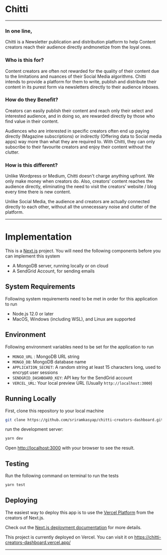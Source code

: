 
# Chitti

---

### In one line,

Chitti is a Newsletter publication and distribution platform to help Content creators reach their audience directly andmonetize from the loyal ones.

### Who is this for?

Content creators are often not rewarded for the quality of their content due to the limitations and nuances of their Social Media algorithms. Chitti intends to provide a platform for them to write, publish and distribute their content in its purest form via newsletters directly to their audience inboxes.

### How do they Benefit?

Creators can easily publish their content and reach only their select and interested audience, and in doing so, are rewarded directly by those who find value in their content.

Audiences who are interested in specific creators often end up paying directly (Magazine subscriptions) or indirectly (Offering data to Social media apps) way more than what they are required to. With Chitti, they can only subscribe to their favourite creators and enjoy their content without the clutter.

### How is this different?

Unlike Wordpress or Medium, Chitti doesn't charge anything upfront. We only make money when creators do. Also, creators’ content reaches the audience directly, eliminating the need to visit the creators’ website / blog every time there is new content.

Unlike Social Media, the audience and creators are actually connected directly to each other, without all the unnecessary noise and clutter of the platform.

---------------------------


# Implementation

This is a [Next.js](https://nextjs.org/) project. You will need the following components before you can implement this system
- A MongoDB server, running locally or on cloud
- A SendGrid Account, for sending emails


## System Requirements

Following system requirements need to be met in order for this application to run
 - Node.js 12.0 or later
 - MacOS, Windows (including WSL), and Linux are supported
 

## Environment

Following environment variables need to be set for the application to run
- `MONGO_URL` : MongoDB URL string
- `MONGO_DB`: MongoDB database name
- `APPLICATION_SECRET`: A random string at least 15 characters long, used to encrypt user sessions
- `SENDGRID_DASHBOARD_KEY`: API key for the SendGrid account 
- `VERCEL_URL`: Your local preview URL (Usually `http://localhost:3000`)


## Running Locally

First, clone this repository to your local machine
```bash
git clone https://github.com/sriramkasyap/chitti-creators-dashboard.git
```


run the development server:
```bash
yarn dev
```
Open [http://localhost:3000](http://localhost:3000) with your browser to see the result.


## Testing

Run the following command on terminal to run the tests
```bash
yarn test
```


## Deploying 

The easiest way to deploy this app is to use the [Vercel Platform](https://vercel.com/new?utm_medium=default-template&filter=next.js&utm_source=create-next-app&utm_campaign=create-next-app-readme) from the creators of Next.js.

Check out the [Next.js deployment documentation](https://nextjs.org/docs/deployment) for more details.

This project is currently deployed on Vercel. You can visit it on https://chitti-creators-dashboard.vercel.app/

-------------------------------------------
